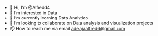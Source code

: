 - 👋 Hi, I’m @Alfredd4
- 👀 I’m interested in Data
- 🌱 I’m currently learning Data Analytics
- 💞️ I’m looking to collaborate on Data analysis and visualization projects
- 📫 How to reach me via email adelajaalfred6@gmail.com

<!---
Alfredd4/Alfredd4 is a ✨ special ✨ repository because its `README.md` (this file) appears on your GitHub profile.
You can click the Preview link to take a look at your changes.
--->
